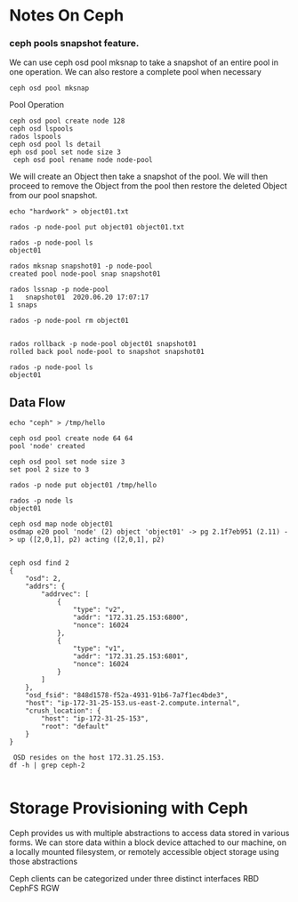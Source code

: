 # Notes On Ceph

### ceph pools snapshot feature.

We can use ceph osd pool mksnap to take a snapshot of an entire pool in one operation.
We can also restore a complete pool when necessary

```
ceph osd pool mksnap
```

Pool Operation

```
ceph osd pool create node 128
ceph osd lspools
rados lspools
ceph osd pool ls detail
eph osd pool set node size 3
 ceph osd pool rename node node-pool
```

We will create an Object then take a snapshot of the pool. We will then proceed to remove the Object from the pool then restore the deleted Object from our pool snapshot.

```
echo "hardwork" > object01.txt

rados -p node-pool put object01 object01.txt

rados -p node-pool ls
object01

rados mksnap snapshot01 -p node-pool
created pool node-pool snap snapshot01

rados lssnap -p node-pool
1	snapshot01	2020.06.20 17:07:17
1 snaps

rados -p node-pool rm object01


rados rollback -p node-pool object01 snapshot01
rolled back pool node-pool to snapshot snapshot01

rados -p node-pool ls
object01

```

## Data Flow

```
echo "ceph" > /tmp/hello

ceph osd pool create node 64 64
pool 'node' created

ceph osd pool set node size 3
set pool 2 size to 3

rados -p node put object01 /tmp/hello

rados -p node ls
object01

ceph osd map node object01
osdmap e20 pool 'node' (2) object 'object01' -> pg 2.1f7eb951 (2.11) -> up ([2,0,1], p2) acting ([2,0,1], p2)


ceph osd find 2
{
    "osd": 2,
    "addrs": {
        "addrvec": [
            {
                "type": "v2",
                "addr": "172.31.25.153:6800",
                "nonce": 16024
            },
            {
                "type": "v1",
                "addr": "172.31.25.153:6801",
                "nonce": 16024
            }
        ]
    },
    "osd_fsid": "848d1578-f52a-4931-91b6-7a7f1ec4bde3",
    "host": "ip-172-31-25-153.us-east-2.compute.internal",
    "crush_location": {
        "host": "ip-172-31-25-153",
        "root": "default"
    }
}

 OSD resides on the host 172.31.25.153.
df -h | grep ceph-2


```

# Storage Provisioning with Ceph

Ceph provides us with multiple abstractions to access data stored in various forms. We can store data within a block device attached to our machine, on a locally mounted filesystem, or remotely accessible object storage using those abstractions

Ceph clients can be categorized under three distinct interfaces
RBD
CephFS
RGW
